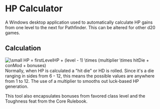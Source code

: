 ﻿# HP Calculator
A Windows desktop application used to automatically calculate HP gains from one level to the next for Pathfinder. This can be altered for other d20 games.

## Calculation
<img src="https://latex.codecogs.com/png.latex?\dpi{100}&space;\bg_white&space;\small&space;HP&space;=&space;firstLevelHP&space;&plus;&space;(level&space;-&space;1)&space;\times&space;(multiplier&space;\times&space;hitDie&space;&plus;&space;conMod&space;&plus;&space;bonuses)" title="\small HP = firstLevelHP + (level - 1) \times (multiplier \times hitDie + conMod + bonuses)" />
Normally, when HP is calculated a "hit die" or HD is rolled. Since it's a die ranging in sides from 6 - 12, this means the possible values are anywhere from 1 to 12. The use of a multiplier to smooths out luck-based HP generation.

This tool also encapsulates bonuses from favored class level and the Toughness feat from the Core Rulebook.